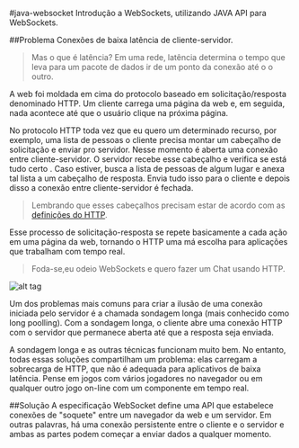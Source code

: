 #java-websocket
Introdução a WebSockets, utilizando JAVA API para WebSockets.

##Problema
Conexões de baixa latência de cliente-servidor.

> Mas o que é latência?
> Em uma rede, latência determina o tempo que leva para um pacote de dados ir de um ponto da conexão até o o outro. 

A web foi moldada em cima do protocolo baseado em solicitação/resposta denominado HTTP. Um cliente carrega uma página da web e, em seguida, nada acontece até que o usuário clique na próxima página.

No protocolo HTTP toda vez que eu quero um determinado recurso, por exemplo, uma lista de pessoas o cliente precisa montar um cabeçalho de solicitação e enviar pro servidor. Nesse momento é aberta uma conexão entre cliente-servidor. O servidor recebe esse cabeçalho e verifica se está tudo certo . Caso estiver, busca a lista de pessoas de algum lugar e anexa tal lista a um cabeçalho de resposta. Envia tudo isso para o cliente e depois disso a conexão entre cliente-servidor é fechada. 

> Lembrando que esses cabeçalhos precisam estar de acordo com as [definições do HTTP](https://www.w3.org/Protocols/rfc2616/rfc2616.html).

Esse processo de solicitação-resposta se repete basicamente a cada ação em uma página da web, tornando o HTTP uma má escolha para aplicações que trabalham com tempo real.

> Foda-se,eu odeio WebSockets e quero fazer um Chat usando HTTP.

![alt tag](https://raw.githubusercontent.com/username/projectname/branch/path/to/img.png)




Um dos problemas mais comuns para criar a ilusão de uma conexão iniciada pelo servidor é a chamada sondagem longa (mais conhecido como long poolling). Com a sondagem longa, o cliente abre uma conexão HTTP com o servidor que permanece aberta até que a resposta seja enviada.

A sondagem longa e as outras técnicas funcionam muito bem. No entanto, todas essas soluções compartilham um problema: elas carregam a sobrecarga de HTTP, que não é adequada para aplicativos de baixa latência. Pense em jogos com vários jogadores no navegador ou em qualquer outro jogo on-line com um componente em tempo real.


##Solução
A especificação WebSocket define uma API que estabelece conexões de "soquete" entre um navegador da web e um servidor. Em outras palavras, há uma conexão persistente entre o cliente e o servidor e ambas as partes podem começar a enviar dados a qualquer momento.

